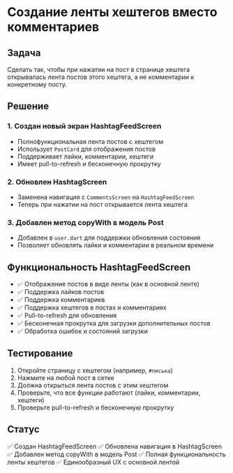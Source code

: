 # Создание ленты хештегов вместо комментариев

## Задача
Сделать так, чтобы при нажатии на пост в странице хештега открывалась лента постов этого хештега, а не комментарии к конкретному посту.

## Решение

### 1. Создан новый экран HashtagFeedScreen
- Полнофункциональная лента постов с хештегом
- Использует `PostCard` для отображения постов
- Поддерживает лайки, комментарии, хештеги
- Имеет pull-to-refresh и бесконечную прокрутку

### 2. Обновлен HashtagScreen
- Заменена навигация с `CommentsScreen` на `HashtagFeedScreen`
- Теперь при нажатии на пост открывается лента хештега

### 3. Добавлен метод copyWith в модель Post
- Добавлен в `user.dart` для поддержки обновления состояния
- Позволяет обновлять лайки и комментарии в реальном времени

## Функциональность HashtagFeedScreen
- ✅ Отображение постов в виде ленты (как в основной ленте)
- ✅ Поддержка лайков постов
- ✅ Поддержка комментариев
- ✅ Поддержка хештегов в постах и комментариях
- ✅ Pull-to-refresh для обновления
- ✅ Бесконечная прокрутка для загрузки дополнительных постов
- ✅ Обработка ошибок и состояний загрузки

## Тестирование
1. Откройте страницу с хештегом (например, `#писька`)
2. Нажмите на любой пост в сетке
3. Должна открыться лента постов с этим хештегом
4. Проверьте, что все функции работают (лайки, комментарии, хештеги)
5. Проверьте pull-to-refresh и бесконечную прокрутку

## Статус
✅ Создан HashtagFeedScreen
✅ Обновлена навигация в HashtagScreen
✅ Добавлен метод copyWith в модель Post
✅ Полная функциональность ленты хештегов
✅ Единообразный UX с основной лентой
